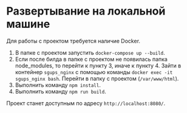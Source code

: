 # Развертывание на локальной машине

Для работы с проектом требуется наличие Docker.

1. В папке с проектом запустить `docker-compose up --build`.
2. Если после билда в папке с проектом не появилась папка node_modules, то перейти к пункту 3, иначе к пункту 4.
Зайти в контейнер `sgups_nginx` с помощью команды `docker exec -it sgups_nginx bash`. Перейти в папку с проектом (`/var/www/html`).
3. Выполнить команду `npm install`.
4. Выполнить команду `npm run build`.

Проект станет доступным по адресу `http://localhost:8080/`.
